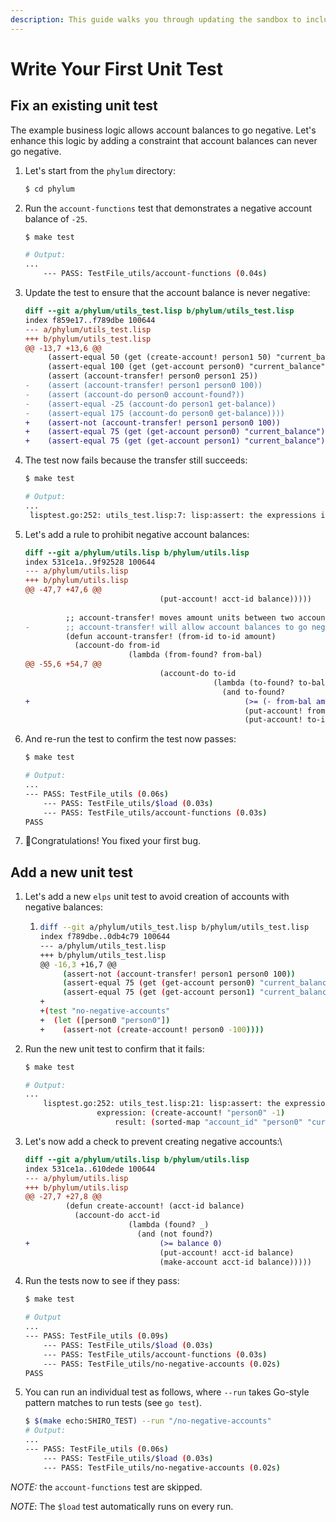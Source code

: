 ```yaml
---
description: This guide walks you through updating the sandbox to include unit tests.
---
```


# Write Your First Unit Test

## **Fix an existing unit test**

The example business logic allows account balances to go negative. Let's enhance this logic by adding a constraint that account balances can never go negative.

1.  Let's start from the `phylum` directory:

    ```bash
    $ cd phylum
    ```
2.  Run the `account-functions` test that demonstrates a negative account balance of `-25`.

    ```bash
    $ make test

    # Output:
    ...
        --- PASS: TestFile_utils/account-functions (0.04s)
    ```
3.  Update the test to ensure that the account balance is never negative:

    ```diff
    diff --git a/phylum/utils_test.lisp b/phylum/utils_test.lisp
    index f859e17..f789dbe 100644
    --- a/phylum/utils_test.lisp
    +++ b/phylum/utils_test.lisp
    @@ -13,7 +13,6 @@
         (assert-equal 50 (get (create-account! person1 50) "current_balance"))
         (assert-equal 100 (get (get-account person0) "current_balance"))
         (assert (account-transfer! person0 person1 25))
    -    (assert (account-transfer! person1 person0 100))
    -    (assert (account-do person0 account-found?))
    -    (assert-equal -25 (account-do person1 get-balance))
    -    (assert-equal 175 (account-do person0 get-balance))))
    +    (assert-not (account-transfer! person1 person0 100))
    +    (assert-equal 75 (get (get-account person0) "current_balance"))
    +    (assert-equal 75 (get (get-account person1) "current_balance"))))
    ```
4.  The test now fails because the transfer still succeeds:

    ```bash
    $ make test

    # Output:
    ...
     lisptest.go:252: utils_test.lisp:7: lisp:assert: the expressions is not falsey
    ```
5.  Let's add a rule to prohibit negative account balances:

    ```diff
    diff --git a/phylum/utils.lisp b/phylum/utils.lisp
    index 531ce1a..9f92528 100644
    --- a/phylum/utils.lisp
    +++ b/phylum/utils.lisp
    @@ -47,7 +47,6 @@
                                  (put-account! acct-id balance)))))
     
             ;; account-transfer! moves amount units between two accounts.
    -        ;; account-transfer! will allow account balances to go negative.
             (defun account-transfer! (from-id to-id amount)
               (account-do from-id
                           (lambda (from-found? from-bal)
    @@ -55,6 +54,7 @@
                                  (account-do to-id
                                              (lambda (to-found? to-bal)
                                                (and to-found?
    +                                                (>= (- from-bal amount) 0)
                                                     (put-account! from-id (- from-bal amount))
                                                     (put-account! to-id (+ to-bal amount)))))))))
    ```
6.  And re-run the test to confirm the test now passes:

    ```bash
    $ make test

    # Output:
    ...
    --- PASS: TestFile_utils (0.06s)
        --- PASS: TestFile_utils/$load (0.03s)
        --- PASS: TestFile_utils/account-functions (0.03s)
    PASS
    ```
7. 🎉Congratulations! You fixed your first bug.

## **Add a new unit test**

1. Let's add a new `elps` unit test to avoid creation of accounts with negative balances:
   1. ```bash
      diff --git a/phylum/utils_test.lisp b/phylum/utils_test.lisp
      index f789dbe..0db4c79 100644
      --- a/phylum/utils_test.lisp
      +++ b/phylum/utils_test.lisp
      @@ -16,3 +16,7 @@
           (assert-not (account-transfer! person1 person0 100))
           (assert-equal 75 (get (get-account person0) "current_balance"))
           (assert-equal 75 (get (get-account person1) "current_balance"))))
      +
      +(test "no-negative-accounts"
      +  (let ([person0 "person0"])
      +    (assert-not (create-account! person0 -100))))
      ```
2.  Run the new unit test to confirm that it fails:

    ```bash
    $ make test

    # Output:
    ...
        lisptest.go:252: utils_test.lisp:21: lisp:assert: the expressions is not falsey
                    expression: (create-account! "person0" -1)
                        result: (sorted-map "account_id" "person0" "current_balance" -1)
    ```
3.  Let's now add a check to prevent creating negative accounts:\


    ```diff
    diff --git a/phylum/utils.lisp b/phylum/utils.lisp
    index 531ce1a..610dede 100644
    --- a/phylum/utils.lisp
    +++ b/phylum/utils.lisp
    @@ -27,7 +27,8 @@
             (defun create-account! (acct-id balance)
               (account-do acct-id
                           (lambda (found? _)
                             (and (not found?)
    +                             (>= balance 0)
                                  (put-account! acct-id balance)
                                  (make-account acct-id balance)))))
    ```
4.  Run the tests now to see if they pass:

    ```bash
    $ make test

    # Output
    ...
    --- PASS: TestFile_utils (0.09s)
        --- PASS: TestFile_utils/$load (0.03s)
        --- PASS: TestFile_utils/account-functions (0.03s)
        --- PASS: TestFile_utils/no-negative-accounts (0.02s)
    PASS
    ```
5.  You can run an individual test as follows, where `--run` takes Go-style pattern matches to run tests (see `go test`).

    ```bash
    $ $(make echo:SHIRO_TEST) --run "/no-negative-accounts"
    # Output:
    ...
    --- PASS: TestFile_utils (0.06s)
        --- PASS: TestFile_utils/$load (0.03s)
        --- PASS: TestFile_utils/no-negative-accounts (0.02s)
    ```

_NOTE:_  the `account-functions` test are skipped.

_NOTE_: The `$load` test automatically runs on every run.
